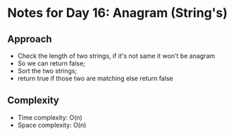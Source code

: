 # Notes for Day 16: Anagram (String's)

## Approach

- Check the length of two strings, if it's not same it won't be anagram
- So we can return false;
- Sort the two strings;
- return true if those two are matching else return false

## Complexity

- Time complexity: O(n)
- Space complexity: O(n)
